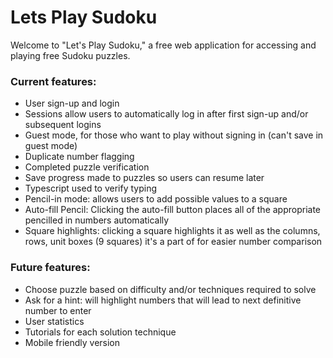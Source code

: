 # Lets Play Sudoku

Welcome to "Let's Play Sudoku," a free web application for accessing and playing free Sudoku puzzles.

### Current features:

- User sign-up and login
- Sessions allow users to automatically log in after first sign-up and/or subsequent logins
- Guest mode, for those who want to play without signing in (can't save in guest mode)
- Duplicate number flagging
- Completed puzzle verification
- Save progress made to puzzles so users can resume later
- Typescript used to verify typing
- Pencil-in mode: allows users to add possible values to a square
- Auto-fill Pencil: Clicking the auto-fill button places all of the appropriate pencilled in numbers automatically
- Square highlights: clicking a square highlights it as well as the columns, rows, unit boxes (9 squares) it's a part of for easier number comparison

### Future features:

- Choose puzzle based on difficulty and/or techniques required to solve
- Ask for a hint: will highlight numbers that will lead to next definitive number to enter
- User statistics
- Tutorials for each solution technique
- Mobile friendly version
